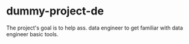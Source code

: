 # dummy-project-de
The project's goal is to help ass. data engineer to get familiar with data engineer basic tools.
